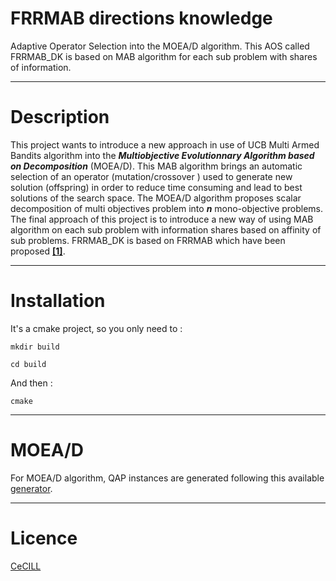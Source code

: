 # FRRMAB directions knowledge

Adaptive Operator Selection into the MOEA/D algorithm. This AOS called FRRMAB_DK is based on MAB algorithm for each sub problem with shares of information.

---
# Description

This project wants to introduce a new approach in use of UCB Multi Armed Bandits algorithm into the  ***Multiobjective Evolutionnary Algorithm based on Decomposition*** (MOEA/D).
This MAB algorithm brings an automatic selection of an operator (mutation/crossover ) used to generate new solution (offspring) in order to reduce time consuming and lead to best solutions of the search space.
The MOEA/D algorithm proposes scalar decomposition of multi objectives problem into ***n*** mono-objective problems.
The final approach of this project is to introduce a new way of using MAB algorithm on each sub problem with information shares based on affinity of sub problems. FRRMAB_DK is based on FRRMAB which have been proposed **[[1]](https://doi.org/10.1109/TEVC.2013.2239648)**.

---

# Installation

It's a cmake project, so you only need to :

```
mkdir build
```

```
cd build
```

And then :
```
cmake
```

---

# MOEA/D

For MOEA/D algorithm, QAP instances are generated following this available [generator](http://www.cs.bham.ac.uk/~jdk/mQAP/).

---

# Licence

[CeCILL](http://www.cecill.info/index.en.html)
